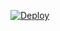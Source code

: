 [![Deploy](https://www.herokucdn.com/deploy/button.svg)](https://heroku.com/deploy?template=https://github.com/DAMARJATI88/R-Txzy-V2)
